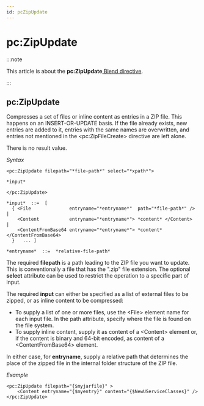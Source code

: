 ```yaml
---
id: pcZipUpdate
---
```


# pc:ZipUpdate




:::note

This article is about the **pc:ZipUpdate**[ Blend directive](/docs/Repositories/Blend_directives).

:::

## **pc:ZipUpdate**

Compresses a set of files or inline content as entries in a ZIP file. This happens on an INSERT-OR-UPDATE basis. If the file already exists, new entries are added to it, entries with the same names are overwritten, and entries not mentioned in the \<pc:ZipFileCreate> directive are left alone.

There is no result value.

*Syntax*
 

```
<pc:ZipUpdate filepath="*file-path*" select="*xpath*">

*input*

</pc:ZipUpdate>

*input*  ::=  [
  { <File              entryname="*entryname*"  path="*file-path*" />          |
    <Content           entryname="*entryname*"> *content* </Content>           |
    <ContentFromBase64 entryname="*entryname*"> *content* </ContentFromBase64>   
  }   ... ]

*entryname*  ::=  *relative-file-path*
```

The required **filepath** is a path leading to the ZIP file you want to update. This is conventionally a file that has the ".zip" file extension. The optional **select** attribute can be used to restrict the operation to a specific part of input.

The required **input** can either be specified as a list of external files to be zipped, or as inline content to be compressed:

- To supply a list of one or more files, use the \<File> element name for each input file. In the path attribute, specify where the file is found on the file system.
- To supply inline content, supply it as content of a \<Content> element or, if the content is binary and 64-bit encoded, as content of a \<ContentFromBase64> element.

In either case, for **entryname**, supply a relative path that determines the place of the zipped file in the internal folder structure of the ZIP file.

*Example*

```language-xml
<pc:ZipUpdate filepath="{$myjarfile}" >
    <Content entryname="{$myentry}" content="{$NewUServiceClasses}" />
</pc:ZipUpdate>
```

 